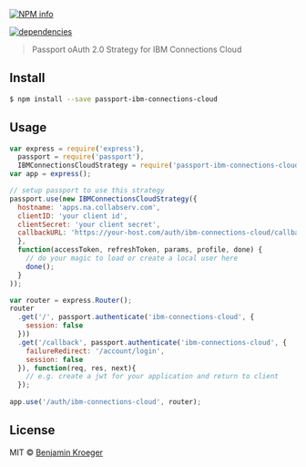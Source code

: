 [![NPM info](https://nodei.co/npm/passport-ibm-connections-cloud.png?downloads=true)](https://nodei.co/npm/passport-ibm-connections-cloud.png?downloads=true)

[![dependencies](https://david-dm.org/benkroeger/passport-ibm-connections-cloud.png)](https://david-dm.org/benkroeger/passport-ibm-connections-cloud.png)

> Passport oAuth 2.0 Strategy for IBM Connections Cloud


## Install

```sh
$ npm install --save passport-ibm-connections-cloud
```


## Usage

```javascript
var express = require('express'),
  passport = require('passport'),
  IBMConnectionsCloudStrategy = require('passport-ibm-connections-cloud').Strategy;
var app = express();

// setup passport to use this strategy
passport.use(new IBMConnectionsCloudStrategy({
  hostname: 'apps.na.collabserv.com',
  clientID: 'your client id',
  clientSecret: 'your client secret',
  callbackURL: 'https://your-host.com/auth/ibm-connections-cloud/callback' //https is important here. Connections Cloud doesn't accept http callback urls
  },
  function(accessToken, refreshToken, params, profile, done) {
    // do your magic to load or create a local user here
    done();
  }
));

var router = express.Router();
router
  .get('/', passport.authenticate('ibm-connections-cloud', {
    session: false
  }))
  .get('/callback', passport.authenticate('ibm-connections-cloud', {
    failureRedirect: '/account/login',
    session: false
  }), function(req, res, next){
    // e.g. create a jwt for your application and return to client
  });
  
app.use('/auth/ibm-connections-cloud', router);

```

## License

MIT © [Benjamin Kroeger]()


[npm-url]: https://npmjs.org/package/passport-ibm-connections-cloud
[npm-image]: https://badge.fury.io/js/passport-ibm-connections-cloud.svg
[daviddm-url]: https://david-dm.org/benkroeger/passport-ibm-connections-cloud.svg?theme=shields.io
[daviddm-image]: https://david-dm.org/benkroeger/passport-ibm-connections-cloud

